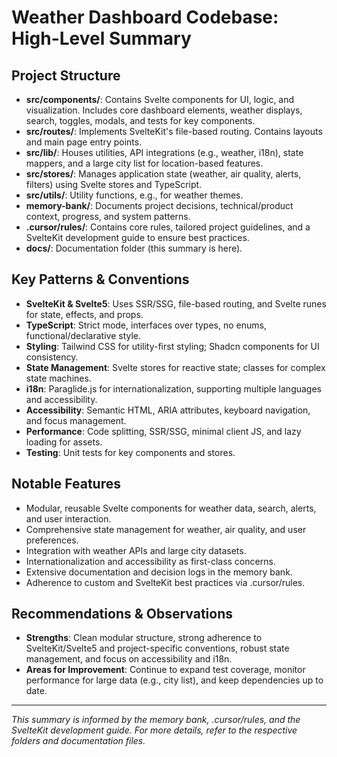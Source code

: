 # Weather Dashboard Codebase: High-Level Summary

## Project Structure

- **src/components/**: Contains Svelte components for UI, logic, and visualization. Includes core dashboard elements, weather displays, search, toggles, modals, and tests for key components.
- **src/routes/**: Implements SvelteKit's file-based routing. Contains layouts and main page entry points.
- **src/lib/**: Houses utilities, API integrations (e.g., weather, i18n), state mappers, and a large city list for location-based features.
- **src/stores/**: Manages application state (weather, air quality, alerts, filters) using Svelte stores and TypeScript.
- **src/utils/**: Utility functions, e.g., for weather themes.
- **memory-bank/**: Documents project decisions, technical/product context, progress, and system patterns.
- **.cursor/rules/**: Contains core rules, tailored project guidelines, and a SvelteKit development guide to ensure best practices.
- **docs/**: Documentation folder (this summary is here).

## Key Patterns & Conventions

- **SvelteKit & Svelte5**: Uses SSR/SSG, file-based routing, and Svelte runes for state, effects, and props.
- **TypeScript**: Strict mode, interfaces over types, no enums, functional/declarative style.
- **Styling**: Tailwind CSS for utility-first styling; Shadcn components for UI consistency.
- **State Management**: Svelte stores for reactive state; classes for complex state machines.
- **i18n**: Paraglide.js for internationalization, supporting multiple languages and accessibility.
- **Accessibility**: Semantic HTML, ARIA attributes, keyboard navigation, and focus management.
- **Performance**: Code splitting, SSR/SSG, minimal client JS, and lazy loading for assets.
- **Testing**: Unit tests for key components and stores.

## Notable Features

- Modular, reusable Svelte components for weather data, search, alerts, and user interaction.
- Comprehensive state management for weather, air quality, and user preferences.
- Integration with weather APIs and large city datasets.
- Internationalization and accessibility as first-class concerns.
- Extensive documentation and decision logs in the memory bank.
- Adherence to custom and SvelteKit best practices via .cursor/rules.

## Recommendations & Observations

- **Strengths**: Clean modular structure, strong adherence to SvelteKit/Svelte5 and project-specific conventions, robust state management, and focus on accessibility and i18n.
- **Areas for Improvement**: Continue to expand test coverage, monitor performance for large data (e.g., city list), and keep dependencies up to date.

---

*This summary is informed by the memory bank, .cursor/rules, and the SvelteKit development guide. For more details, refer to the respective folders and documentation files.* 
